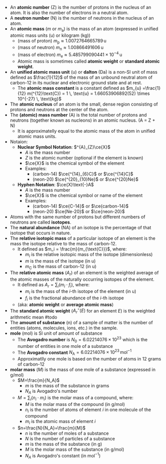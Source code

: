 - An **atomic number** (Z) is the number of protons in the nucleus of an atom. It is also the number of electrons in a neutral atom.
- A **neutron number** (N) is the number of neutrons in the nucleus of an atom.
- An **atomic mass** ($m$ or $m_{\text{a}}$) is the mass of an atom (expressed in unified atomic mass units (u) or kilogram (kg))
    - (mass of proton) $m_{\text{p}} \approx 1.007 276 466 5789 \, \text{u}$
    - (mass of neutron) $m_{\text{n}} \approx 1.008 664 916 06 \, \text{u}$
    - (mass of electron) $m_{\text{e}} \approx 5.485 799 090 441 \times 10^{-4} \, \text{u}$
    - Atomic mass is sometimes called **atomic weight** or **standard atomic weight**.
- An **unified atomic mass unit** (u) or **dalton** (Da) is a non-SI unit of mass defined as $\frac{1}{12}$ of the mass of an unbound neutral atom of carbon-12 in its nuclear and electronic ground state and at rest.
    - The **atomic mass constant** is a constant defined as $m_{u} =\frac{1}{12} m(^{12}\text{C}) = 1 \, \text{u} = 1.66053906892(52) \times 10^{-27} \, \text{kg}$
- The **atomic nucleus** of an atom is the small, dense region consisting of protons and neutrons at the center of the atom.
- The **(atomic) mass number** (A) is the total number of protons and neutrons (together known as nucleons) in an atomic nucleus. (A = Z + N)
    - It is approximatelly equal to the atomic mass of the atom in unified atomic mass units.
- Notaion:
    - **Nuclear Symbol Notation**: $^{A}_{Z}\ce{X}$
        - $A$ is the mass number
        - $Z$ is the atomic number (optional if the element is known)
        - $\ce{X}$ is the chemical symbol of the element
        - Examples: 
            - (carbon-14) $\ce{^{14}_{6}C}$ or $\ce{^{14}C}$
            - (neon-20) $\ce{^{20}_{10}Ne}$ or $\ce{^{20}Ne}$
    - **Hyphen Notation**: $\ce{X}\text{-}A$
        - $A$ is the mass number
        - $\ce{X}$ is the chemical symbol or name of the element
        - Examples:
            - (carbon-14) $\ce{C-14}$ or $\ce{carbon-14}$
            - (neon-20) $\ce{Ne-20}$ or $\ce{neon-20}$
- Atoms with the same number of protons but different numbers of neutrons are called **isotopes**.
- The **natural abundance** (NA) of an isotope is the percentage of that isotope that occurs in nature.
- The **relative isotopic mass** of a particular isotope of an element is the mass the isotope relative to the mass of carbon-12.
    - It defined as $m_i = \frac{m}{m_{\text{C}}}$, where:
        - $m_i$ is the relative isotopic mass of the isotope (dimensionless)
        - $m$ is the mass of the isotope (in $\text{u}$)
        - $m_{\text{C}}$ is the mass of carbon-12 (in $\text{u}$)
- The **relative atomic mass** ($A_r$) of an element is the weighted average of the atomic masses of the naturally occurring isotopes of the element.  
    - It defined as $A_r=\sum_i \left( m_i \cdot f_i \right)$, where: 
        - $m_i$ is the mass of the $i$-th isotope of the element (in $\text{u}$)
        - $f_i$ is the fractional abundance of the $i$-th isotope
    - (aka: **atomic weight** or **average atomic mass**)
- The **standard atomic weight** ($A_r^\circ(E)$ for an element $E$) is the weighted arithmetic mean #todo
- The **amount of substance** (n) of a sample of matter is the number of entities (atoms, molecules, ions, etc.) in the sample.
- **mole** (mol) is SI unit of amount of substance
    - The **Avogadro number** is $N_0=6.02214076×10^{23}$ which is the number of entities in one mole of a substance
    - The **Avogadro constant** $N_\text{A}=6.02214076×10^{23} \, \text{mol}^{-1}$ 
    - Approximatlly one mole is based on the number of atoms in 12 grams of carbon-12
- **molar mass** ($M$) is the mass of one mole of a substance (expressed in g/mol)
    - $M=\frac{m}{N_A}$  
        - $m$ is the mass of the substance in grams 
        - $N_A$ is Avogadro's number
    - $M=\sum_i \left( n_i \cdot m_i \right)$ is the molar mass of a compound, where:
        - $M$ is the molar mass of the compound (in $\mathsf{g/mol}$)
        - $n_i$ is the number of atoms of element $i$ in one molecule of the compound
        - $m_i$ is the atomic mass of element $i$
    - $n=\frac{N}{N_A}=\frac{m}{M}$
        - $n$ is the number of moles of a substance
        - $N$ is the number of particles of a substance
        - $m$ is the mass of the substance (in $\mathsf{g}$)
        - $M$ is the molar mass of the substance (in $\mathsf{g/mol}$)
        - $N_A$ is Avogadro's constant (in $\mathsf{mol}^{-1}$)


